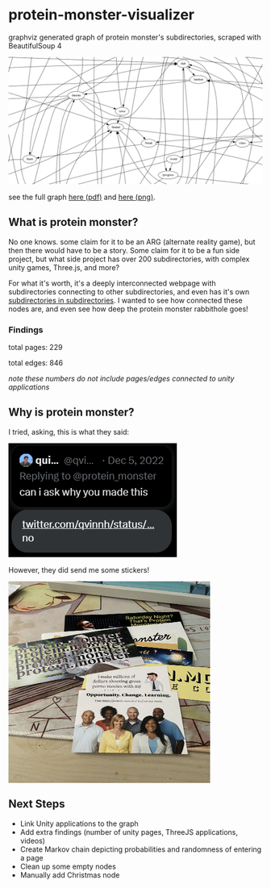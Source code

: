 # protein-monster-visualizer
graphviz generated graph of protein monster's subdirectories, scraped with BeautifulSoup 4

![preview](https://github.com/quinnha/protein-monster-visualizer/blob/main/media/preview.png)

see the full graph [here (pdf)](https://drive.google.com/file/d/1buw7uQCx-4pFOGdDNGFEsqYHEwfI9aw6/view?usp=sharing) and [here (png)](https://github.com/quinnha/protein-monster-visualizer/blob/main/media/protein%20monster%20graph.png).

## What is protein monster?
No one knows. some claim for it to be an ARG (alternate reality game), but then there would have to be a story. Some claim for it to be a fun side project, but what side project has over 200 subdirectories, with complex unity games, Three.js, and more? 

For what it's worth, it's a deeply interconnected webpage with subdirectories connecting to other subdirectories, and even has it's own [subdirectories in subdirectories](https://github.com/quinnha/protein-monster-visualizer/blob/main/media/subdirectories.png). I wanted to see how connected these nodes are, and even see how deep the protein monster rabbithole goes!

### Findings
total pages: 229

total edges: 846

*note these numbers do not include pages/edges connected to unity applications*

## Why is protein monster?
I tried, asking, this is what they said:

![twitter reasoning](https://github.com/quinnha/protein-monster-visualizer/blob/main/media/reason.png)

However, they did send me some stickers!

<a href="url"><img src="https://github.com/quinnha/protein-monster-visualizer/blob/main/media/stickers.png" align = "center" height="400" width="400" ></a>



## Next Steps
- Link Unity applications to the graph
- Add extra findings (number of unity pages, ThreeJS applications, videos)
- Create Markov chain depicting probabilities and randomness of entering a page
- Clean up some empty nodes
- Manually add Christmas node
